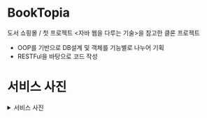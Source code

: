 # BookTopia

 도서 쇼핑몰 / 첫 프로젝트
 <자바 웹을 다루는 기술>을 참고한 클론 프로젝트
 - OOP를 기반으로 DB설계 및 객체를 기능별로 나누어 기획
 - RESTFul을 바탕으로 코드 작성


# 서비스 사진

<details markdown="1">
<summary>서비스 사진</summary>

- 메인 화면
<img src="src/main/webapp/resources/image/booktopia.PNG" width=500>

- 관리자 로그인 시 상단 메뉴
<img src="src/main/webapp/resources/image/login_admin.PNG" width=500>

- 회원 로그인 시 상단 메뉴
<img src="src/main/webapp/resources/image/login_member.PNG" width=500>

- 회원 마이 페이지
<img src="src/main/webapp/resources/image/mypage.PNG" width=500>

- 관리자 페이지
<img src="src/main/webapp/resources/image/adminpage.PNG" width=500>

- 자동 완성 기능 
<img src="src/main/webapp/resources/image/autosearch.PNG" width=500>

- 장바구니
<img src="src/main/webapp/resources/image/putbasket.PNG" width=500>
<img src="src/main/webapp/resources/image/basketpage.PNG" width=500>

- 주문 기능
<img src="src/main/webapp/resources/image/order1.PNG" width=500>
<img src="src/main/webapp/resources/image/order2.PNG" width=500>
